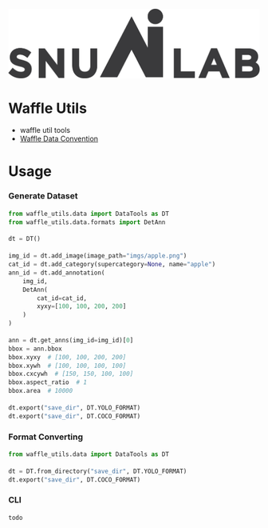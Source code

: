 ![header](https://github.com/snuailab/assets/blob/main/snuailab/full/snuAiLab.black.300ppi.png?raw=true)

# Waffle Utils
- waffle util tools
- [Waffle Data Convention](https://snuailab.notion.site/Waffle-Data-Convention-7547fda8c1ca48798d00bd4658ea96bf)

# Usage
### Generate Dataset
```python
from waffle_utils.data import DataTools as DT
from waffle_utils.data.formats import DetAnn

dt = DT()

img_id = dt.add_image(image_path="imgs/apple.png")
cat_id = dt.add_category(supercategory=None, name="apple")
ann_id = dt.add_annotation(
    img_id,
    DetAnn(
        cat_id=cat_id,
        xyxy=[100, 100, 200, 200]
    )
)

ann = dt.get_anns(img_id=img_id)[0]
bbox = ann.bbox
bbox.xyxy  # [100, 100, 200, 200]
bbox.xywh  # [100, 100, 100, 100]
bbox.cxcywh  # [150, 150, 100, 100]
bbox.aspect_ratio  # 1
bbox.area  # 10000

dt.export("save_dir", DT.YOLO_FORMAT)
dt.export("save_dir", DT.COCO_FORMAT)
```
### Format Converting
```python
from waffle_utils.data import DataTools as DT

dt = DT.from_directory("save_dir", DT.YOLO_FORMAT)
dt.export("save_dir", DT.COCO_FORMAT)
```

### CLI
```python
todo
```
